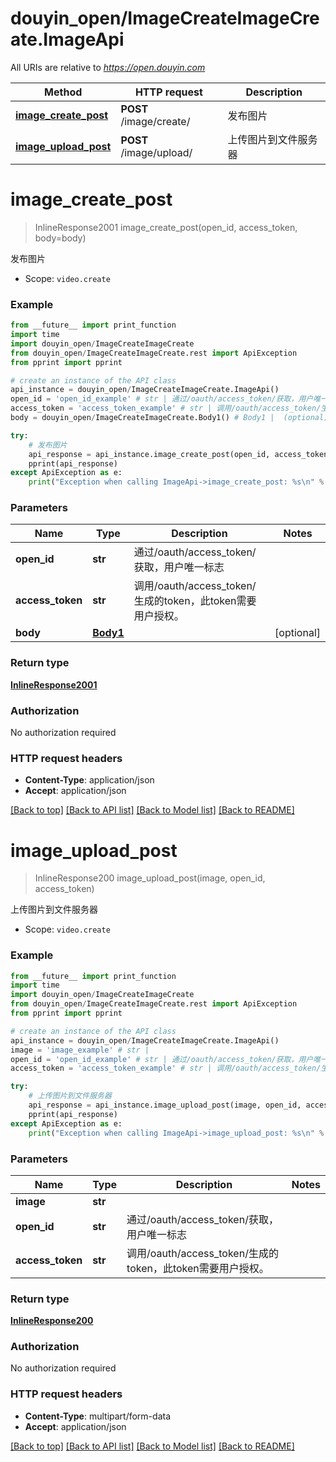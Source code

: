 # douyin_open/ImageCreateImageCreate.ImageApi

All URIs are relative to *https://open.douyin.com*

Method | HTTP request | Description
------------- | ------------- | -------------
[**image_create_post**](ImageApi.md#image_create_post) | **POST** /image/create/ | 发布图片
[**image_upload_post**](ImageApi.md#image_upload_post) | **POST** /image/upload/ | 上传图片到文件服务器

# **image_create_post**
> InlineResponse2001 image_create_post(open_id, access_token, body=body)

发布图片

* Scope: `video.create` 

### Example
```python
from __future__ import print_function
import time
import douyin_open/ImageCreateImageCreate
from douyin_open/ImageCreateImageCreate.rest import ApiException
from pprint import pprint

# create an instance of the API class
api_instance = douyin_open/ImageCreateImageCreate.ImageApi()
open_id = 'open_id_example' # str | 通过/oauth/access_token/获取，用户唯一标志
access_token = 'access_token_example' # str | 调用/oauth/access_token/生成的token，此token需要用户授权。
body = douyin_open/ImageCreateImageCreate.Body1() # Body1 |  (optional)

try:
    # 发布图片
    api_response = api_instance.image_create_post(open_id, access_token, body=body)
    pprint(api_response)
except ApiException as e:
    print("Exception when calling ImageApi->image_create_post: %s\n" % e)
```

### Parameters

Name | Type | Description  | Notes
------------- | ------------- | ------------- | -------------
 **open_id** | **str**| 通过/oauth/access_token/获取，用户唯一标志 | 
 **access_token** | **str**| 调用/oauth/access_token/生成的token，此token需要用户授权。 | 
 **body** | [**Body1**](Body1.md)|  | [optional] 

### Return type

[**InlineResponse2001**](InlineResponse2001.md)

### Authorization

No authorization required

### HTTP request headers

 - **Content-Type**: application/json
 - **Accept**: application/json

[[Back to top]](#) [[Back to API list]](../README.md#documentation-for-api-endpoints) [[Back to Model list]](../README.md#documentation-for-models) [[Back to README]](../README.md)

# **image_upload_post**
> InlineResponse200 image_upload_post(image, open_id, access_token)

上传图片到文件服务器

* Scope: `video.create` 

### Example
```python
from __future__ import print_function
import time
import douyin_open/ImageCreateImageCreate
from douyin_open/ImageCreateImageCreate.rest import ApiException
from pprint import pprint

# create an instance of the API class
api_instance = douyin_open/ImageCreateImageCreate.ImageApi()
image = 'image_example' # str | 
open_id = 'open_id_example' # str | 通过/oauth/access_token/获取，用户唯一标志
access_token = 'access_token_example' # str | 调用/oauth/access_token/生成的token，此token需要用户授权。

try:
    # 上传图片到文件服务器
    api_response = api_instance.image_upload_post(image, open_id, access_token)
    pprint(api_response)
except ApiException as e:
    print("Exception when calling ImageApi->image_upload_post: %s\n" % e)
```

### Parameters

Name | Type | Description  | Notes
------------- | ------------- | ------------- | -------------
 **image** | **str**|  | 
 **open_id** | **str**| 通过/oauth/access_token/获取，用户唯一标志 | 
 **access_token** | **str**| 调用/oauth/access_token/生成的token，此token需要用户授权。 | 

### Return type

[**InlineResponse200**](InlineResponse200.md)

### Authorization

No authorization required

### HTTP request headers

 - **Content-Type**: multipart/form-data
 - **Accept**: application/json

[[Back to top]](#) [[Back to API list]](../README.md#documentation-for-api-endpoints) [[Back to Model list]](../README.md#documentation-for-models) [[Back to README]](../README.md)

